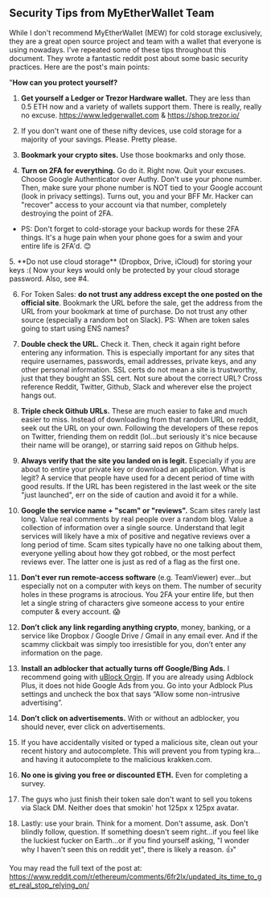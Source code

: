 ## Security Tips from MyEtherWallet Team

While I don't recommend MyEtherWallet (MEW) for cold storage exclusively, they are a great open source project and team with a wallet that everyone is using nowadays. I’ve repeated some of these tips throughout this document. They wrote a fantastic reddit post about some basic security practices. Here are the post's main points:

"**How can you protect yourself?**

1. **Get yourself a Ledger or Trezor Hardware wallet.** They are less than 0.5 ETH now and a variety of wallets support them. There is really, really no excuse. https://www.ledgerwallet.com & https://shop.trezor.io/

2. If you don't want one of these nifty devices, use cold storage for a majority of your savings. Please. Pretty please.

3. **Bookmark your crypto sites.** Use those bookmarks and only those.

4. **Turn on 2FA for everything.** Go do it. Right now. Quit your excuses. Choose Google Authenticator over Authy. Don't use your phone number. Then, make sure your phone number is NOT tied to your Google account (look in privacy settings). Turns out, you and your BFF Mr. Hacker can "recover" access to your account via that number, completely destroying the point of 2FA.   

  - PS: Don't forget to cold-storage your backup words for these 2FA things. It's a huge pain when your phone goes for a swim and your entire life is 2FA'd. 😊
  <p></p>
5. **Do not use cloud storage** (Dropbox, Drive, iCloud) for storing your keys :( Now your keys would only be protected by your cloud storage password. Also, see #4.

6. For Token Sales: **do not trust any address except the one posted on the official site**. Bookmark the URL before the sale, get the address from the URL from your bookmark at time of purchase. Do not trust any other source (especially a random bot on Slack). PS: When are token sales going to start using ENS names?

7. **Double check the URL.** Check it. Then, check it again right before entering any information. This is especially important for any sites that require usernames, passwords, email addresses, private keys, and any other personal information. SSL certs do not mean a site is trustworthy, just that they bought an SSL cert. Not sure about the correct URL? Cross reference Reddit, Twitter, Github, Slack and wherever else the project hangs out.

8. **Triple check Github URLs.** These are much easier to fake and much easier to miss. Instead of downloading from that random URL on reddit, seek out the URL on your own. Following the developers of these repos on Twitter, friending them on reddit (lol...but seriously it's nice because their name will be orange), or starring said repos on Github helps.

9. **Always verify that the site you landed on is legit.** Especially if you are about to entire your private key or download an application. What is legit? A service that people have used for a decent period of time with good results. If the URL has been registered in the last week or the site "just launched", err on the side of caution and avoid it for a while.

10. **Google the service name + "scam" or "reviews".** Scam sites rarely last long. Value real comments by real people over a random blog. Value a collection of information over a single source. Understand that legit services will likely have a mix of positive and negative reviews over a long period of time. Scam sites typically have no one talking about them, everyone yelling about how they got robbed, or the most perfect reviews ever. The latter one is just as red of a flag as the first one.

11. **Don't ever run remote-access software** (e.g. TeamViewer) ever...but especially not on a computer with keys on them. The number of security holes in these programs is atrocious. You 2FA your entire life, but then let a single string of characters give someone access to your entire computer & every account. 😱

12. **Don’t click any link regarding anything crypto**, money, banking, or a service like Dropbox / Google Drive / Gmail in any email ever. And if the scammy clickbait was simply too irresistible for you, don’t enter any information on the page.

13. **Install an adblocker that actually turns off Google/Bing Ads.** I recommend going with [uBlock Orgin](https://chrome.google.com/webstore/detail/ublock-origin/cjpalhdlnbpafiamejdnhcphjbkeiagm?hl=en). If you are already using Adblock Plus, it does not hide Google Ads from you. Go into your Adblock Plus settings and uncheck the box that says “Allow some non-intrusive advertising”.

14. **Don’t click on advertisements.** With or without an adblocker, you should never, ever click on advertisements.
15. If you have accidentally visited or typed a malicious site, clean out your recent history and autocomplete. This will prevent you from typing kra… and having it autocomplete to the malicious krakken.com.

16. **No one is giving you free or discounted ETH.** Even for completing a survey.

17. The guys who just finish their token sale don't want to sell you tokens via Slack DM. Neither does that smokin' hot 125px x 125px avatar.

18. Lastly: use your brain. Think for a moment. Don't assume, ask. Don't blindly follow, question. If something doesn't seem right...if you feel like the luckiest fucker on Earth...or if you find yourself asking, "I wonder why I haven't seen this on reddit yet", there is likely a reason. 👍"

You may read the full text of the post at:  
https://www.reddit.com/r/ethereum/comments/6fr2lx/updated_its_time_to_get_real_stop_relying_on/

